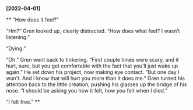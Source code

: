 **[2022-04-01]**

**
“How does it feel?” 

“Hm?” Gren looked up, clearly distracted. “How does what feel? I wasn’t listening.”

“Dying.”

“Oh.” Gren went back to tinkering. “First couple times were scary, and it hurt, sure, but you get comfortable with the fact that you’ll just wake up again.” He set down his project, now making eye contact. “But one day I won’t. And I know that will hurt you more than it does me.” Gren turned his attention back to the little creation, pushing his glasses up the bridge of his nose. “I should be asking you how it felt, how *you* felt when I died.” 

“I felt free.”
**